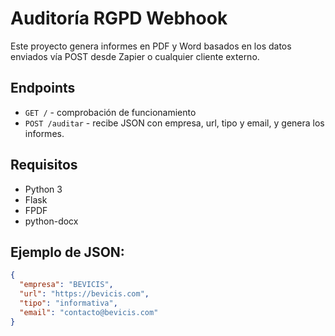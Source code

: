 # Auditoría RGPD Webhook

Este proyecto genera informes en PDF y Word basados en los datos enviados vía POST desde Zapier o cualquier cliente externo.

## Endpoints

- `GET /` - comprobación de funcionamiento
- `POST /auditar` - recibe JSON con empresa, url, tipo y email, y genera los informes.

## Requisitos

- Python 3
- Flask
- FPDF
- python-docx

## Ejemplo de JSON:

```json
{
  "empresa": "BEVICIS",
  "url": "https://bevicis.com",
  "tipo": "informativa",
  "email": "contacto@bevicis.com"
}
```
